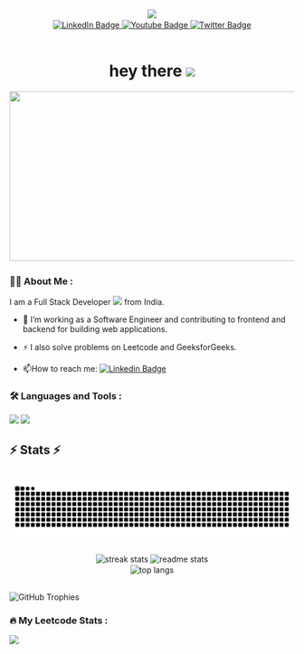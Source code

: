 

<!--
**Jp88Programmer/Jp88Programmer** is a ✨ _special_ ✨ repository because its `README.md` (this file) appears on your GitHub profile.


Here are some ideas to get you started:

- 🔭 I’m currently working on ...
- 🌱 I’m currently learning ...
- 👯 I’m looking to collaborate on ...
- 🤔 I’m looking for help with ...
- 💬 Ask me about ...
- 📫 How to reach me: ...
- 😄 Pronouns: ...
- ⚡ Fun fact: ...
-->




<div id="header" align="center">
  <img src="https://media.giphy.com/media/M9gbBd9nbDrOTu1Mqx/giphy.gif" width="100"/>
</div>
<div id="badges" align="center">
  <a href="your-linkedin-URL">
    <img src="https://img.shields.io/badge/LinkedIn-blue?style=for-the-badge&logo=linkedin&logoColor=white" alt="LinkedIn Badge"/>
  </a>
  <a href="your-youtube-URL">
    <img src="https://img.shields.io/badge/YouTube-red?style=for-the-badge&logo=youtube&logoColor=white" alt="Youtube Badge"/>
  </a>
  <a href="your-twitter-URL">
    <img src="https://img.shields.io/badge/Twitter-blue?style=for-the-badge&logo=twitter&logoColor=white" alt="Twitter Badge"/>
  </a>
</div>
<div align="center">
<img src="https://komarev.com/ghpvc/?username=Jp88Programmer&style=flat-square&color=blue" alt="" align="center"/>
</div>
<h1 align="center">
  hey there
  <img src="https://media.giphy.com/media/hvRJCLFzcasrR4ia7z/giphy.gif" width="30px"/>
</h1>
<div align="center">
  <img src="https://media.giphy.com/media/dWesBcTLavkZuG35MI/giphy.gif" width="600" height="300"/>
</div>


### :woman_technologist: About Me :
I am a Full Stack Developer <img src="https://media.giphy.com/media/WUlplcMpOCEmTGBtBW/giphy.gif" width="30"> from India.
- :telescope: I’m working as a Software Engineer and contributing to frontend and backend for building web applications.

- :zap: I also solve problems on Leetcode and GeeksforGeeks.

- :mailbox:How to reach me: [![Linkedin Badge](https://img.shields.io/badge/-Jayendra-blue?style=flat&logo=Linkedin&logoColor=white)](https://www.linkedin.com/in/jayendra-parmar-0986931b9/)


### :hammer_and_wrench: Languages and Tools :
<div>
    <img src="https://skillicons.dev/icons?i=react,nextjs,bootstrap,mui,html,css,vscode,github,figma,tailwind,git,ethersjs" />
    <img src="https://skillicons.dev/icons?i=javascript,typescript,nodejs,express,python,firebase,mongodb,java,mysql" /><br>
</div>
<h2>⚡ Stats ⚡</h2>
 <br/>
<div style="display: flex; justify-content: center; align-items: center;">
  <picture>
    <source media="(prefers-color-scheme: dark)" srcset="https://github.com/Jp88Programmer/Jp88Programmer/blob/output/github-contribution-grid-snake-dark.svg" />
    <source media="(prefers-color-scheme: light)" srcset="https://github.com/Jp88Programmer/Jp88Programmer/blob/output/github-contribution-grid-snake-light.svg" />
    <img alt="github-snake" src="https://github.com/Jp88Programmer/Jp88Programmer/blob/output/github-contribution-grid-snake.svg" />
  </picture>
</div>
 <br/>
<div align=center>
  <img width=390 src="https://github-readme-streak-stats-salesp07.vercel.app/?user=Jp88Programmer&count_private=true&theme=react&border_radius=10" alt="streak stats"/>
  <img width=390 src="https://github-readme-stats-salesp07.vercel.app/api?username=Jp88Programmer&count_private=true&show_icons=true&theme=react&rank_icon=github&border_radius=10" alt="readme stats" />
  <br/>
  <img width=325 align="center" src="https://github-readme-stats-salesp07.vercel.app/api/top-langs/?username=Jp88Programmer&hide=HTML&langs_count=8&layout=compact&theme=react&border_radius=10&size_weight=0.5&count_weight=0.5&exclude_repo=github-readme-stats" alt="top langs" />
</div>


<p  style="animation: fadein 2s;">
  <br>
  <img src="https://github-profile-trophy.vercel.app/?username=Jp88Programmer&theme=tokyonight&no-frame=false&no-bg=true&margin-w=4"  alt="GitHub Trophies"/>
</p>


### :fire: My Leetcode Stats : 
![](https://leetcard.jacoblin.cool/Jayendra_091?ext=heatmap)

